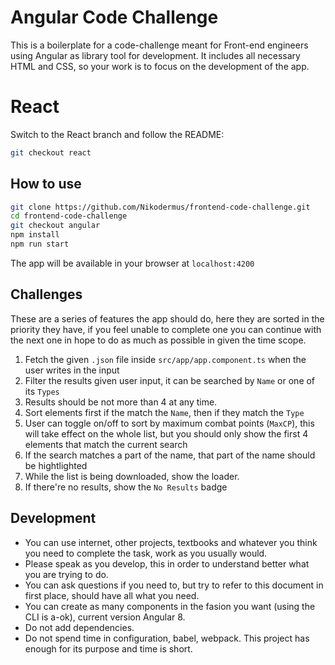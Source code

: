 # Angular Code Challenge

This is a boilerplate for a code-challenge meant for Front-end engineers using Angular as library tool for development. It includes all necessary HTML and CSS, so your work is to focus on the development of the app.

# React

Switch to the React branch and follow the README:

```bash
git checkout react
```

## How to use

```bash
git clone https://github.com/Nikodermus/frontend-code-challenge.git
cd frontend-code-challenge
git checkout angular
npm install
npm run start
```

The app will be available in your browser at `localhost:4200`

## Challenges

These are a series of features the app should do, here they are sorted in the priority they have, if you feel unable to complete one you can continue with the next one in hope to do as much as possible in given the time scope.

1.  Fetch the given `.json` file inside `src/app/app.component.ts` when the user writes in the input
1.  Filter the results given user input, it can be searched by `Name` or one of its `Types`
1.  Results should be not more than 4 at any time.
1.  Sort elements first if the match the `Name`, then if they match the `Type`
1.  User can toggle on/off to sort by maximum combat points (`MaxCP`), this will take effect on the whole list, but you should only show the first 4 elements that match the current search
1.  If the search matches a part of the name, that part of the name should be hightlighted
1.  While the list is being downloaded, show the loader.
1.  If there're no results, show the `No Results` badge

## Development

- You can use internet, other projects, textbooks and whatever you think you need to complete the task, work as you usually would.
- Please speak as you develop, this in order to understand better what you are trying to do.
- You can ask questions if you need to, but try to refer to this document in first place, should have all what you need.
- You can create as many components in the fasion you want (using the CLI is a-ok), current version Angular 8.
- Do not add dependencies.
- Do not spend time in configuration, babel, webpack. This project has enough for its purpose and time is short.
